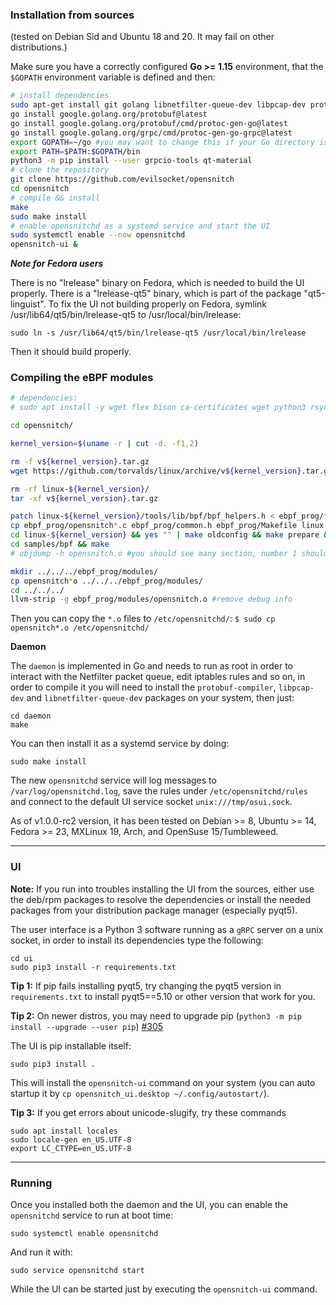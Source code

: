 ### Installation from sources

(tested on Debian Sid and Ubuntu 18 and 20. It may fail on other distributions.)

Make sure you have a correctly configured **Go >= 1.15** environment, that the `$GOPATH` environment variable is defined and then:

```bash
# install dependencies
sudo apt-get install git golang libnetfilter-queue-dev libpcap-dev protobuf-compiler python3-pip pyqt5-dev-tools qttools5-dev-tools qtbase5-dev qtchooser qt5-qmake qtbase5-dev-tools python-pyqt5.qtsql python3-notify2
go install google.golang.org/protobuf@latest
go install google.golang.org/protobuf/cmd/protoc-gen-go@latest
go install google.golang.org/grpc/cmd/protoc-gen-go-grpc@latest
export GOPATH=~/go #you may want to change this if your Go directory is different
export PATH=$PATH:$GOPATH/bin
python3 -m pip install --user grpcio-tools qt-material
# clone the repository 
git clone https://github.com/evilsocket/opensnitch
cd opensnitch
# compile && install
make
sudo make install
# enable opensnitchd as a systemd service and start the UI
sudo systemctl enable --now opensnitchd
opensnitch-ui &
```

***Note for Fedora users***

There is no "lrelease" binary on Fedora, which is needed to build the UI properly. There is a "lrelease-qt5" binary, which is part of the package "qt5-linguist".
To fix the UI not building properly on Fedora, symlink /usr/lib64/qt5/bin/lrelease-qt5 to /usr/local/bin/lrelease:
```
sudo ln -s /usr/lib64/qt5/bin/lrelease-qt5 /usr/local/bin/lrelease
```
Then it should build properly.

### Compiling the eBPF modules

```bash
# dependencies:
# sudo apt install -y wget flex bison ca-certificates wget python3 rsync bc libssl-dev clang llvm libelf-dev libzip-dev git libpcap-dev

cd opensnitch/

kernel_version=$(uname -r | cut -d. -f1,2)

rm -f v${kernel_version}.tar.gz
wget https://github.com/torvalds/linux/archive/v${kernel_version}.tar.gz

rm -rf linux-${kernel_version}/
tar -xf v${kernel_version}.tar.gz

patch linux-${kernel_version}/tools/lib/bpf/bpf_helpers.h < ebpf_prog/file.patch
cp ebpf_prog/opensnitch*.c ebpf_prog/common.h ebpf_prog/Makefile linux-${kernel_version}/samples/bpf
cd linux-${kernel_version} && yes "" | make oldconfig && make prepare && make headers_install # (1 min)
cd samples/bpf && make
# objdump -h opensnitch.o #you should see many section, number 1 should be called kprobe/tcp_v4_connect

mkdir ../../../ebpf_prog/modules/
cp opensnitch*o ../../../ebpf_prog/modules/
cd ../../../
llvm-strip -g ebpf_prog/modules/opensnitch.o #remove debug info
```

Then you can copy the `*.o` files to `/etc/opensnitchd/`:
`$ sudo cp opensnitch*.o /etc/opensnitchd/`

**Daemon**

The `daemon` is implemented in Go and needs to run as root in order to interact with the Netfilter packet queue, edit 
iptables rules and so on, in order to compile it you will need to install the `protobuf-compiler`, `libpcap-dev` and `libnetfilter-queue-dev`
packages on your system, then just:

    cd daemon
    make

You can then install it as a systemd service by doing:

    sudo make install

The new `opensnitchd` service will log messages to `/var/log/opensnitchd.log`, save the rules under `/etc/opensnitchd/rules` and connect to the default UI service socket `unix:///tmp/osui.sock`.

As of v1.0.0-rc2 version, it has been tested on Debian >= 8, Ubuntu >= 14, Fedora >= 23, MXLinux 19, Arch, and OpenSuse 15/Tumbleweed.


***


### UI

**Note:** If you run into troubles installing the UI from the sources, either use the deb/rpm packages to resolve the dependencies or install the needed packages from your distribution package manager (especially pyqt5).

The user interface is a Python 3 software running as a `gRPC` server on a unix socket, in order to install its dependencies type the following:

    cd ui
    sudo pip3 install -r requirements.txt

**Tip 1:** If pip fails installing pyqt5, try changing the pyqt5 version in `requirements.txt` to install pyqt5==5.10 or other version that work for you.

**Tip 2:** On newer distros, you may need to upgrade pip (`python3 -m pip install --upgrade --user pip`) [#305](https://github.com/evilsocket/opensnitch/issues/305)

The UI is pip installable itself:

    sudo pip3 install .

This will install the `opensnitch-ui` command on your system (you can auto startup it by `cp opensnitch_ui.desktop ~/.config/autostart/`).

**Tip 3:** If you get errors about unicode-slugify, try these commands

    sudo apt install locales
    sudo locale-gen en_US.UTF-8
    export LC_CTYPE=en_US.UTF-8
    


***

### Running

Once you installed both the daemon and the UI, you can enable the `opensnitchd` service to run at boot time:

    sudo systemctl enable opensnitchd

And run it with:

    sudo service opensnitchd start

While the UI can be started just by executing the `opensnitch-ui` command.
